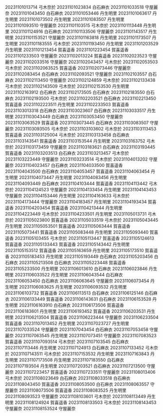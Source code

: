 20231101013714 弓木奈於
20231101023834 白石麻衣
20231101033518 守屋麗奈
20231101043450 白石麻衣
20231101053446 丹生明里
20231101063617 丹生明里
20231101073502 丹生明里
20231101083507 丹生明里
20231101093510 守屋麗奈
20231101103515 弓木奈於
20231101113448 丹生明里
20231101124916 白石麻衣
20231101133506 守屋麗奈
20231101143517 丹生明里
20231101153521 守屋麗奈
20231101163818 丹生明里
20231101173507 丹生明里
20231101183555 弓木奈於
20231101193450 丹生明里
20231101203529 丹生明里
20231101213454 賀喜遥香
20231101223454 賀喜遥香
20231101233503 守屋麗奈
20231102013224 賀喜遥香
20231102023523 守屋麗奈
20231102033516 守屋麗奈
20231102043457 弓木奈於
20231102053503 弓木奈於
20231102063525 賀喜遥香
20231102073446 守屋麗奈
20231102083454 白石麻衣
20231102093521 守屋麗奈
20231102103557 白石麻衣
20231102113450 守屋麗奈
20231102124859 弓木奈於
20231102133438 弓木奈於
20231102143509 弓木奈於
20231102153530 丹生明里
20231102163912 白石麻衣
20231102173505 白石麻衣
20231102183550 白石麻衣
20231102193500 弓木奈於
20231102203521 白石麻衣
20231102213450 賀喜遥香
20231102223511 丹生明里
20231102233503 賀喜遥香
20231103013318 白石麻衣
20231103023607 白石麻衣
20231103033517 丹生明里
20231103043449 白石麻衣
20231103053450 守屋麗奈
20231103063529 賀喜遥香
20231103073445 白石麻衣
20231103083507 守屋麗奈
20231103093505 弓木奈於
20231103103602 弓木奈於
20231103113453 賀喜遥香
20231103125004 弓木奈於
20231103133458 白石麻衣
20231103143541 賀喜遥香
20231103153544 丹生明里
20231103163752 弓木奈於
20231103173459 守屋麗奈
20231103183621 白石麻衣
20231103193445 賀喜遥香
20231103203513 白石麻衣
20231103213457 弓木奈於
20231103223449 守屋麗奈
20231103233514 弓木奈於
20231104013202 守屋麗奈
20231104023457 白石麻衣
20231104033500 賀喜遥香
20231104043500 白石麻衣
20231104053457 賀喜遥香
20231104063454 丹生明里
20231104073447 丹生明里
20231104083456 丹生明里
20231104093449 白石麻衣
20231104103444 賀喜遥香
20231104113442 弓木奈於
20231104124523 守屋麗奈
20231104133454 丹生明里
20231104143453 守屋麗奈
20231104153446 丹生明里
20231104163633 弓木奈於
20231104173444 守屋麗奈
20231104183457 丹生明里
20231104193434 賀喜遥香
20231104203454 賀喜遥香
20231104213444 丹生明里
20231104223449 弓木奈於
20231104233501 丹生明里
20231105013731 弓木奈於
20231105023800 賀喜遥香
20231105033519 弓木奈於
20231105043445 丹生明里
20231105053501 賀喜遥香
20231105063444 賀喜遥香
20231105073441 賀喜遥香
20231105083448 丹生明里
20231105093440 賀喜遥香
20231105103455 弓木奈於
20231105113447 賀喜遥香
20231105124613 賀喜遥香
20231105133443 賀喜遥香
20231105143442 丹生明里
20231105153512 賀喜遥香
20231105163659 丹生明里
20231105173510 賀喜遥香
20231105183453 丹生明里
20231105193449 白石麻衣
20231105203456 白石麻衣
20231105213508 白石麻衣
20231105223448 賀喜遥香
20231105233500 丹生明里
20231106013610 白石麻衣
20231106023846 丹生明里
20231106033522 丹生明里
20231106043544 白石麻衣
20231106053450 白石麻衣
20231106063645 守屋麗奈
20231106073454 丹生明里
20231106083625 丹生明里
20231106093532 丹生明里
20231106103732 賀喜遥香
20231106113513 白石麻衣
20231106125146 白石麻衣
20231106133449 賀喜遥香
20231106143631 白石麻衣
20231106153528 丹生明里
20231106163910 白石麻衣
20231106173506 賀喜遥香
20231106183601 丹生明里
20231106193452 賀喜遥香
20231106203531 丹生明里
20231106213504 賀喜遥香
20231106223444 守屋麗奈
20231106233504 賀喜遥香
20231107013452 丹生明里
20231107023727 丹生明里
20231107033524 守屋麗奈
20231107043454 白石麻衣
20231107053458 守屋麗奈
20231107063545 丹生明里
20231107073451 守屋麗奈
20231107083523 賀喜遥香
20231107093514 弓木奈於
20231107103545 白石麻衣
20231107113446 丹生明里
20231107124913 白石麻衣
20231107133452 弓木奈於
20231107143511 弓木奈於
20231107153532 丹生明里
20231107163843 丹生明里
20231107173508 丹生明里
20231107183550 白石麻衣
20231107193504 丹生明里
20231107203521 白石麻衣
20231107213500 守屋麗奈
20231107223457 賀喜遥香
20231107233511 守屋麗奈
20231108013406 弓木奈於
20231108023649 白石麻衣
20231108033518 白石麻衣
20231108043450 賀喜遥香
20231108053500 白石麻衣
20231108063557 守屋麗奈
20231108073506 賀喜遥香
20231108083525 丹生明里
20231108093523 守屋麗奈
20231108103601 弓木奈於
20231108113449 丹生明里
20231108124924 賀喜遥香
20231108133503 弓木奈於
20231108143453 守屋麗奈
20231108153524 守屋麗奈
